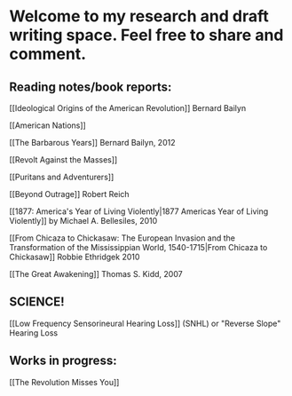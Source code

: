 # Welcome to my research and draft writing space. Feel free to share and comment. 

## Reading notes/book reports:

[[Ideological Origins of the American Revolution]] Bernard Bailyn

[[American Nations]]

[[The Barbarous Years]] Bernard Bailyn, 2012

[[Revolt Against the Masses]]

[[Puritans and Adventurers]] 

[[Beyond Outrage]] Robert Reich

[[1877: America's Year of Living Violently|1877 Americas Year of Living Violently]] by Michael A. Bellesiles, 2010 

[[From Chicaza to Chickasaw: The European Invasion and the Transformation of the Mississippian World, 1540-1715|From Chicaza to Chickasaw]] Robbie Ethridgek 2010

[[The Great Awakening]] Thomas S. Kidd, 2007

## SCIENCE!

[[Low Frequency Sensorineural Hearing Loss]] (SNHL) or "Reverse Slope" Hearing Loss

## Works in progress:

[[The Revolution Misses You]]
